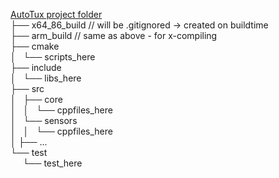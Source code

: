 <u>AutoTux project folder</u><br />
├── x64_86_build // will be .gitignored -> created on buildtime<br />
├── arm_build // same as above - for x-compiling<br />
├── cmake<br />
│   └── scripts_here<br />
├── include<br />
│   └── libs_here<br />
├── src<br />
│   ├── core<br />
│   │   └── cppfiles_here<br />
│   └── sensors<br />
│   │   └── cppfiles_here<br />
│   ├── ...<br />
└── test<br />
     └── test_here<br />
